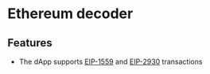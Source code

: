 # Ethereum decoder

## Features
 - The dApp supports [EIP-1559](https://eips.ethereum.org/EIPS/eip-1559) and [EIP-2930](https://eips.ethereum.org/EIPS/eip-2930) transactions